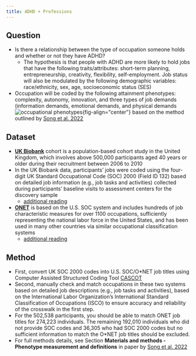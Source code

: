 ```yaml
---
title: ADHD + Professions
---
```


## Question
* Is there a relationship between the type of occupation someone holds and whether or not they have ADHD?
    * The hypothesis is that people with ADHD are more likely to hold jobs that have the following traits/attributes: short-term planning, entrepreneurship, creativity, flexibility, self-employment. Job status will also be modulated by the following demographic variables: race/ethnicity, sex, age, socioeconomic status (SES)
* Occupation will be coded by the following attainment phenotypes: complexity, autonomy, innovation, and three types of job demands (information demands, emotional demands, and physical demands
![occupational phenotypes](https://www.nature.com/articles/s41598-022-12905-y/tables/1){fig-align="center"} based on the method outlined by [Song et al. 2022](https://www.nature.com/articles/s41598-022-12905-y#Sec13)

## Dataset
* [**UK Biobank**](https://www.nature.com/articles/s41586-018-0579-z.) cohort is a population-based cohort study in the United Kingdom, which involves above 500,000 participants aged 40 years or older during their recruitment between 2006 to 2010
* In the UK Biobank data, participants’ jobs were coded using the four-digit UK Standard Occupational Code (SOC) 2000 (Field ID 132) based on detailed job information (e.g., job tasks and activities) collected during participants’ baseline visits to assessment centers for the discovery sample
    * [additional reading](https://www.nature.com/articles/s41586-018-0579-z.)
* [**ONET**](https://onlinelibrary.wiley.com/doi/epdf/10.1111/j.1744-6570.2001.tb00100.x) is based on the U.S. SOC system and includes hundreds of job characteristic measures for over 1100 occupations, sufficiently representing the national labor force in the United States, and has been used in many other countries via similar occupational classification systems
    * [additional reading](https://onlinelibrary.wiley.com/doi/epdf/10.1111/j.1744-6570.2001.tb00100.x)

## Method
* First, convert UK SOC 2000 codes into U.S. SOC/O*NET job titles using Computer Assisted Structured Coding Tool [CASCOT](https://warwick.ac.uk/fac/soc/ier/software/cascot/)
* Second, manually check and match occupations in these two systems based on detailed job descriptions (e.g., job tasks and activities), based on the International Labor Organization’s International Standard Classification of Occupations (ISCO) to ensure accuracy and reliability of the crosswalk in the first step. 
* For the 502,538 participants, you should be able to match ONET job titles for 274,223 individuals. The remaining 192,010 individuals who did not provide SOC codes and 36,305 who had SOC 2000 codes but no sufficient information to match the O*NET job titles should be excluded.
* For full methods details, see Section **Materials and methods - Phenotype measurement and definitions** in paper by [Song et al. 2022](https://www.nature.com/articles/s41598-022-12905-y#Sec13)